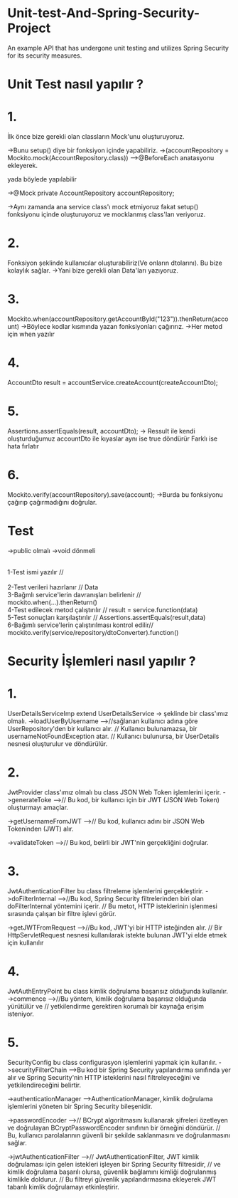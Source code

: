 # Unit-test-And-Spring-Security-Project
An example API that has undergone unit testing and utilizes Spring Security for its security measures.   


# Unit Test nasıl yapılır ?
# 1.
İlk önce bize gerekli olan classların Mock'unu oluşturuyoruz.

->Bunu setup() diye bir fonksiyon içinde yapabiliriz.
->(accountRepository = Mockito.mock(AccountRepository.class))
-->@BeforeEach anatasyonu ekleyerek.

yada  böylede yapılabilir

->@Mock
  private AccountRepository accountRepository;

->Aynı zamanda ana service class'ı mock etmiyoruz fakat
setup() fonksiyonu içinde oluşturuyoruz ve mocklanmış class'ları veriyoruz.


# 2.
Fonksiyon şeklinde kullanıcılar oluşturabiliriz(Ve onların dtolarını).
Bu bize kolaylık sağlar.
->Yani bize gerekli olan Data'ları yazıyoruz.

# 3.
Mockito.when(accountRepository.getAccountById("123")).thenReturn(account)
->Böylece kodlar kısmında yazan fonksiyonları çağırırız.
->Her metod için when yazılır

# 4.
AccountDto result = accountService.createAccount(createAccountDto);

# 5.
Assertions.assertEquals(result, accountDto);
-> Ressult ile kendi oluşturduğumuz accountDto ile kıyaslar aynı ise true döndürür
	Farklı ise hata fırlatır

# 6.
Mockito.verify(accountRepository).save(account);
->Burda bu fonksiyonu çağırıp çağırmadığını doğrular.


# Test
->public olmalı
->void dönmeli


<br>1-Test ismi yazılır        //<br>
<br>2-Test verileri hazırlanır       // Data
<br>3-Bağmlı service'lerin davranışları belirlenir  // mockito.when(...).thenReturn()
<br>4-Test edilecek metod çalıştırılır		// result = service.function(data)
<br>5-Test sonuçları karşılaştırılır		// Assertions.assertEquals(result,data)
<br>6-Bağımlı service'lerin çalıştırılması kontrol edilir// mockito.verify(service/repository/dtoConverter).function()

# Security İşlemleri nasıl yapılır ?

# 1.
UserDetailsServiceImp extend UserDetailsService -> şeklinde bir class'ımız olmalı.
->loadUserByUsername
-->//sağlanan kullanıcı adına göre UserRepository'den bir kullanıcı alır.
   // Kullanıcı bulunamazsa, bir usernameNotFoundException atar.
   // Kullanıcı bulunursa, bir UserDetails nesnesi oluşturulur ve döndürülür.

# 2.
JwtProvider class'ımız olmalı bu class JSON Web Token işlemlerini içerir.
->generateToke
-->// Bu kod, bir kullanıcı için bir JWT (JSON Web Token) oluşturmayı amaçlar.

->getUsernameFromJWT
-->// Bu kod, kullanıcı adını bir JSON Web Tokeninden (JWT) alır.

->validateToken
-->// Bu kod, belirli bir JWT'nin gerçekliğini doğrular.

# 3.
JwtAuthenticationFilter bu class filtreleme işlemlerini gerçekleştirir.
->doFilterInternal
-->//Bu kod, Spring Security filtrelerinden biri olan doFilterInternal yöntemini içerir.
   // Bu metot, HTTP isteklerinin işlenmesi sırasında çalışan bir filtre işlevi görür.

->getJWTFromRequest
-->//Bu kod, JWT'yi bir HTTP isteğinden alır.
   // Bir HttpServletRequest nesnesi kullanılarak istekte bulunan JWT'yi elde etmek için kullanılır

# 4.
JwtAuthEntryPoint bu class kimlik doğrulama başarısız olduğunda kullanılır.
->commence
-->//Bu yöntem, kimlik doğrulama başarısız olduğunda yürütülür ve
   // yetkilendirme gerektiren korumalı bir kaynağa erişim isteniyor.	

# 5.
SecurityConfig bu class configurasyon işlemlerini yapmak için kullanılır.
->securityFilterChain
-->Bu kod bir Spring Security yapılandırma sınıfında yer alır ve 
Spring Security'nin HTTP isteklerini nasıl filtreleyeceğini ve yetkilendireceğini belirtir. 
 
->authenticationManager
-->AuthenticationManager, kimlik doğrulama işlemlerini yöneten bir Spring Security bileşenidir.

->passwordEncoder
-->// BCrypt algoritmasını kullanarak şifreleri özetleyen ve doğrulayan BCryptPasswordEncoder sınıfının bir örneğini döndürür.
   // Bu, kullanıcı parolalarının güvenli bir şekilde saklanmasını ve doğrulanmasını sağlar.

->jwtAuthenticationFilter
-->// JwtAuthenticationFilter, JWT kimlik doğrulaması için gelen istekleri işleyen bir Spring Security filtresidir,
   // ve kimlik doğrulama başarılı olursa, güvenlik bağlamını kimliği doğrulanmış kimlikle doldurur.
   // Bu filtreyi güvenlik yapılandırmasına ekleyerek JWT tabanlı kimlik doğrulamayı etkinleştirir.
